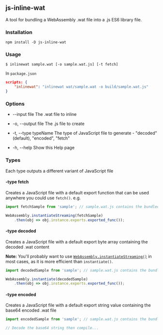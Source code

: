 ## js-inline-wat

A tool for bundling a WebAssembly .wat file into a .js ES6 library file.

### Installation

```
npm install -D js-inline-wat
```

### Usage

```
$ inlinewat sample.wat [-o sample.wat.js] [-t fetch]
```

In `package.json`

```json
scripts: {
    "inlinewat": "inlinewat wat/sample.wat -o build/sample.wat.js"
}
```

### Options

* --input file          The .wat file to inline

* -o, --output file     The .js file to create

* -t, --type typeName   The type of JavaScript file to generate - "decoded" (default),
                        "encoded", "fetch"

* -h, --help            Show this Help page

### Types

Each type outputs a different variant of JavaScript file

#### -type fetch

Creates a JavaScript file with a default export function that can be used anywhere you could use `fetch()`. e.g.

```javascript
import fetchSample from 'sample'; // sample.wat.js contains the bundled .wat

WebAssembly.instantiateStreaming(fetchSample)
    .then(obj => obj.instance.exports.exported_func());
```

#### -type decoded

Creates a JavaScript file with a default export byte array containing the decoded .wat content

**Note:** You'll probably want to use [`WebAssembly.instantiateStreaming()`](https://developer.mozilla.org/en-US/docs/Web/JavaScript/Reference/Global_Objects/WebAssembly/instantiateStreaming) in most cases, as it is more efficient than `instantiate()`.

```javascript
import decodedSample from 'sample'; // sample.wat.js contains the bundled .wat

WebAssembly.instantiate(decodedSample)
    .then(obj => obj.instance.exports.exported_func());
```

#### -type encoded

Creates a JavaScript file with a default export string value containing the base64 encoded .wat file

```javascript
import encodedSample from 'sample'; // sample.wat.js contains the bundled .wat

// Decode the base64 string then compile...
```
